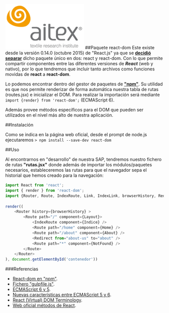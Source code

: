 ![logo_aitex_min.png](../images/logo_aitex_min.png "Logotipo de Aitex")
##Paquete react-dom
Este existe desde la versión 0.14.0 (octubre 2015) de "React.js" ya que se [**decidió separar**][enlaceSeparar] dicho paquete único en dos: react y react-dom. Con lo que permite compartir componentes entre las diferentes versiones de ___React___ (web y nativo), por lo que tendremos que incluir tanto archivos como funciones movidas de **react** a **react-dom**.

Lo podemos encontrar dentro del gestor de paquetes de [**"npm"**][enlaceNpm]. Su utilidad es que nos permite renderizar de forma automática nuestra tabla de rutas (routes.jsx) e inicializar el DOM. Para realizar la importación será mediante `import {render} from 'react-dom';` (ECMAScript 6).

Además provee métodos específicos para el DOM que pueden ser utilizados en el nivel más alto de nuestra aplicación.

##Instalación

Como se indica en la página web oficial, desde el prompt de node.js ejecutaremos `> npm install --save-dev react-dom` 

##Uso

Al encontrarnos en "desarrollo" de nuestra SAP, tendremos nuestro fichero de rutas **"rutas.jsx"** donde además de importar los módulos/paquetes necesarios, estableceremos las rutas para que el navegador sepa el historial que hemos creado para la navegación:

```javascript
import React from 'react';
import { render } from 'react-dom';
import {Router, Route, IndexRoute, Link, IndexLink, browserHistory, Redirect } from 'react-router';

render((    
    <Router history={browserHistory} >
        <Route path="/" component={Layout}>
            <IndexRoute component={Indice} />
            <Route path="/home" component={Home} />
            <Route path="/about" component={About} />
            <Redirect from="about-us" to="about" />
            <Route path="*" component={NotFound} />
        </Route>
    </Router> 
), document.getElementById('contenedor')) 
```

###Referencias

+ [React-dom en "npm"](https://www.npmjs.com/package/react-dom).
+ [Fichero "gulpfile.js"](2_1_gulpfile.md).
+ [ECMAScript 6 y 5](http://www.ecma-international.org/ecma-262/6.0/).
+ [Nuevas características entre ECMAScript 5 y 6](http://es6-features.org).
+ [React (Virtual) DOM Terminology](https://facebook.github.io/react/docs/glossary.html).
+ [Web oficial métodos de React](https://facebook.github.io/react/docs/top-level-api.html).  

<!-- Referencias ocultas -->  

[enlaceNpm]:https://www.npmjs.com/ "enlace al gestor de paquetes de Node.js npm"
[enlaceSeparar]:https://github.com/facebook/react/blob/master/CHANGELOG.md#major-changes-1
